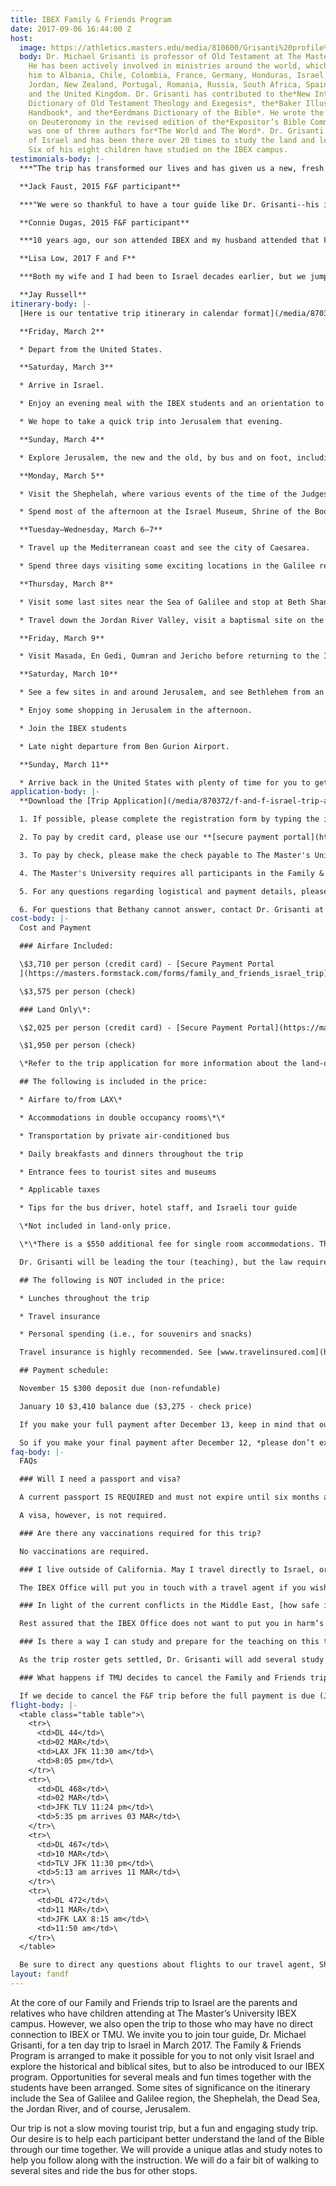 ```yaml
---
title: IBEX Family & Friends Program
date: 2017-09-06 16:44:00 Z
host:
  image: https://athletics.masters.edu/media/810600/Grisanti%20profile%20pic.png
  body: Dr. Michael Grisanti is professor of Old Testament at The Master’s Seminary.
    He has been actively involved in ministries around the world, which have brought
    him to Albania, Chile, Colombia, France, Germany, Honduras, Israel, Italy, Japan,
    Jordan, New Zealand, Portugal, Romania, Russia, South Africa, Spain, Ukraine,
    and the United Kingdom. Dr. Grisanti has contributed to the*New International
    Dictionary of Old Testament Theology and Exegesis*, the*Baker Illustrated Bible
    Handbook*, and the*Eerdmans Dictionary of the Bible*. He wrote the commentary
    on Deuteronomy in the revised edition of the*Expositor’s Bible Commentary*and
    was one of three authors for*The World and The Word*. Dr. Grisanti loves the land
    of Israel and has been there over 20 times to study the land and lead study trips.
    Six of his eight children have studied on the IBEX campus.
testimonials-body: |-
  ***“The trip has transformed our lives and has given us a new, fresh perspective on our daily readings of God’s Word. Though we did not spend a month in Israel and only a week, the places we visited and knowledge we gained was an incredible blessing… Our trip to Israel left us with a yearning to return and as we read God’s Word to be able to visualize the words on paper in our minds!”***

  **Jack Faust, 2015 F&F participant**

  ***"We were so thankful to have a tour guide like Dr. Grisanti--his insights, in-depth knowledge of the Bible, and 'contagious' love for history exceeded our expectations for the tour... The support material and literature provided laid a solid foundation for seeing and touring each site and has been used countless times since returning home and ‘reliving’ and sorting out all we saw and experienced... Since touring Israel, I noticed that I have been much more aware of and mindful of this year’s Passion Week. I have a deeper understanding and perspective of Christ’s final week on earth, and helpful memories and greater awareness of the events surrounding Christ’s crucifixion and resurrection. My husband John and I are very thankful that we were able to travel with the 2015 Family and Friends tour of Israel and are encouraging others to seriously consider and prefer a tour lead by TMU/TMS."***

  **Connie Dugas, 2015 F&F participant**

  ***10 years ago, our son attended IBEX and my husband attended that Family & Friends trip. The 2017 Family & Friends was my first Israel trip. The 2017 Family & Friends trip was a blessing. I appreciated Dr. Michael Grisanti’s daily devotions/encouragement on our bus ride toward our destinations, and how he associated passages of Scripture to the places where we traveled. We didn’t just visit places, each day we marveled at how God worked in the land, protected His own, and I believe God was honored by what was taught, and the extra bonus was what we saw. Together with the Satellite Bible Atlas, this time helped me understand the significance of the cities we visited. Now when places are mentioned in Scripture, I can visualize some of the places. It was truly a memorable visit to a special place where the OT Patriarchs, our Savior and the early church leaders lived and walked during their days on earth.***

  **Lisa Low, 2017 F and F**

  ***Both my wife and I had been to Israel decades earlier, but we jumped at the chance to join the Israel study tour while our daughter was there for the semester studying through the IBEX program at The Master’s University. This trip was incredibly rewarding and more meaningful, as the resource material we received in advance and the Bible Atlas we received while on the tour added tremendous depth to our experience. That, and the extensive knowledge and teaching from Dr. Grisanti and our Israeli guide made it a tremendous blessing. We also enjoyed the fellowship from some wonderful like-minded believers we met on the trip. This was way more than just another tourist trip. Thank you for providing such a great privilege to see and travel throughout Israel.***

  **Jay Russell**
itinerary-body: |-
  [Here is our tentative trip itinerary in calendar format](/media/870373/spring-2018-friends-and-family-program-calander.pdf)

  **Friday, March 2**

  * Depart from the United States.

  **Saturday, March 3**

  * Arrive in Israel.

  * Enjoy an evening meal with the IBEX students and an orientation to the Family & Friends program.

  * We hope to take a quick trip into Jerusalem that evening.

  **Sunday, March 4**

  * Explore Jerusalem, the new and the old, by bus and on foot, including the main biblical locations and some modern sites of interest.

  **Monday, March 5**

  * Visit the Shephelah, where various events of the time of the Judges and the Monarchy took place, including the site where David fought Goliath.

  * Spend most of the afternoon at the Israel Museum, Shrine of the Book, and a great NT Jerusalem model.

  **Tuesday–Wednesday, March 6–7**

  * Travel up the Mediterranean coast and see the city of Caesarea.

  * Spend three days visiting some exciting locations in the Galilee region, staying for two nights in a resort on the eastern shore of the Sea of Galilee and enjoying a boat ride on the Sea of Galilee. Then, head to the Dead Sea for the night of the 8th.

  **Thursday, March 8**

  * Visit some last sites near the Sea of Galilee and stop at Beth Shan.

  * Travel down the Jordan River Valley, visit a baptismal site on the Jordan River and then head to the west side of the Dead Sea to our hotel for the night. We hope to take a dip in the Dead Sea that evening (or early the next morning).

  **Friday, March 9**

  * Visit Masada, En Gedi, Qumran and Jericho before returning to the IBEX campus and our hotel nearby.

  **Saturday, March 10**

  * See a few sites in and around Jerusalem, and see Bethlehem from an overlook at the southern end of Jerusalem.

  * Enjoy some shopping in Jerusalem in the afternoon.

  * Join the IBEX students

  * Late night departure from Ben Gurion Airport.

  **Sunday, March 11**

  * Arrive back in the United States with plenty of time for you to get home for work or school the next day.
application-body: |-
  **Download the [Trip Application](/media/870372/f-and-f-israel-trip-application-registration-form-air-and-land-march-2018.pdf).**

  1. If possible, please complete the registration form by typing the information. This will help insure that we have accurate information and don’t incorrectly read someone’s handwriting. Print the completed registration form and sign and date at the bottom. Provide your initials for the travel insurance line at the top of page 2 of the form. You can scan the form and email it to [ibexoffice@masters.edu](mailto:ibexoffice@masters.edu) or mail it to the IBEX Office (see below address).

  2. To pay by credit card, please use our **[secure payment portal](https://masters.formstack.com/forms/family_and_friends_israel_trip)**.

  3. To pay by check, please make the check payable to The Master's University and mail or deliver to the IBEX Office.

  4. The Master's University requires all participants in the Family & Friends program to fill out a **[release form](/media/870371/activity-release-form-2105-01-29-fillable.pdf)**. Print the completed form and sign and date at the bottom. You can scan the form and email it to ibexoffice@masters.edu or mail it to the IBEX Office.

  5. For any questions regarding logistical and payment details, please contact Bethany Cathcart in the IBEX Office, 661-259-3540 x3011 or [ibexoffice@masters.edu](mailto:ibexoffice@masters.edu). Also, keep in mind that Bethany is a full-time student and only works certain days and hours in the IBEX Office. Allow her time to reply to your email inquiries or phone calls.

  6. For questions that Bethany cannot answer, contact Dr. Grisanti at 818-909-5649 or [mgrisanti@tms.edu](mailto:mgrisanti@tms.edu).
cost-body: |-
  Cost and Payment

  ### Airfare Included:

  \$3,710 per person (credit card) - [Secure Payment Portal
  ](https://masters.formstack.com/forms/family_and_friends_israel_trip)

  \$3,575 per person (check)

  ### Land Only\*:

  \$2,025 per person (credit card) - [Secure Payment Portal](https://masters.formstack.com/forms/family_and_friends_israel_trip)

  \$1,950 per person (check)

  \*Refer to the trip application for more information about the land-only price.

  ## The following is included in the price:

  * Airfare to/from LAX\*

  * Accommodations in double occupancy rooms\*\*

  * Transportation by private air-conditioned bus

  * Daily breakfasts and dinners throughout the trip

  * Entrance fees to tourist sites and museums

  * Applicable taxes

  * Tips for the bus driver, hotel staff, and Israeli tour guide

  \*Not included in land-only price.

  \*\*There is a $550 additional fee for single room accommodations. The accommodations will be comparable to any good motel in America (3-4 star), with each double room having a private bath.

  Dr. Grisanti will be leading the tour (teaching), but the law requires that an Israeli tour guide accompany the group. IBEX employs a tour guide who is a Messianic believer and will offer insight into modern Israeli history, as well as flora and fauna of the land of Israel.

  ## The following is NOT included in the price:

  * Lunches throughout the trip

  * Travel insurance

  * Personal spending (i.e., for souvenirs and snacks)

  Travel insurance is highly recommended. See [www.travelinsured.com](http://www.travelinsured.com/) for additional information. If booking online, please indicate agency number 458167 for proper tracking purposes.

  ## Payment schedule:

  November 15 $300 deposit due (non-refundable)

  January 10 $3,410 balance due ($3,275 - check price)

  If you make your full payment after December 13, keep in mind that our IBEX secretary (who handles the payments) will heading home for her Christmas break and won’t arrive back on campus untili the due date for the final payment. We need the payments in by January 13 to give the IBEX secretary and the finance office time to gather those payments together and send checks off for the land and airline side of the trip costs.

  So if you make your final payment after December 12, *please don’t expect any response saying that your payment was received* until she gets back into the IBEX office and can catch up with payments that came in during the break. Also, there is no need to email me because I won’t know anything about what has come through as payments. If you are wondering if your payment was received, feel free to email Bethany after January 10.
faq-body: |-
  FAQs

  ### Will I need a passport and visa?

  A current passport IS REQUIRED and must not expire until six months after our return date. [Please apply immediately](http://travel.state.gov/content/passports/en/passports.html), as it may take several weeks to process.* Recent news alerts have stated that passport processing now seems to take more time than usual. Don’t delay in applying for your passport!!*

  A visa, however, is not required.

  ### Are there any vaccinations required for this trip?

  No vaccinations are required.

  ### I live outside of California. May I travel directly to Israel, or do I need to join the group at LAX?

  The IBEX Office will put you in touch with a travel agent if you wish to make other arrangements. It is possible to leave from other major airports and connect with the group in New York City (JFK). We generally discourage travel to Israel apart from the group due to *potential scheduling conflicts*. If you do travel on your own to Israel, land-only cost of the trip is $2,025 (or $1,950 if paid by check). However, we are not able to arrange ground transportation or hotels for alternative travel arrangements if your flight schedule does not match that of the Friends and Family group. You will need to BE SURE you arrive before the group does if you want to ride on the bus from the airport to the IBEX campus. Itinerary details will be available for those who might need it for flight planning.

  ### In light of the current conflicts in the Middle East, [how safe is it to travel to Israel](http://www.waynestiles.com/is-it-safe-to-travel-to-israel/)?

  Rest assured that the IBEX Office does not want to put you in harm’s way. We won’t let the IBEX students go to Israel if we are convinced it is not safe, and we won’t pull the trigger on the Friends and Family trip (early January) if we have any concerns. We don’t go near Gaza during our trip. Israel is an amazingly safe place to be. Dr. Grisanti has been to Israel 20 times and has never felt unsafe. Events like those that took place in the summer are not commonplace at all. In the end, we trust God’s providence, and we are in continuous communication with people who know the status of travel in Israel.

  ### Is there a way I can study and prepare for the teaching on this trip?

  As the trip roster gets settled, Dr. Grisanti will add several study suggestions to the trip webpage. These resources will help those interested in laying some groundwork for what we hope to learn during our time together.

  ### What happens if TMU decides to cancel the Family and Friends trip?

  If we decide to cancel the F&F trip before the full payment is due (Jan. 12), we will fully refund the deposit or whatever a person has paid. However, after the full payment is made and that money goes to the airline and the land venues (in mid to late January), the money is out of our hands. If things get so bad at that point that we make the painful decision to cancel the trip (which I don't at all expect), we have no access to that money. That is where the travel insurance kicks in. That is why we are encouraging concerned people to buy the travel insurance--making sure they understand the parameters of the policy they choose.
flight-body: |-
  <table class="table table">\
    <tr>\
      <td>DL 44</td>\
      <td>02 MAR</td>\
      <td>LAX JFK 11:30 am</td>\
      <td>8:05 pm</td>\
    </tr>\
    <tr>\
      <td>DL 468</td>\
      <td>02 MAR</td>\
      <td>JFK TLV 11:24 pm</td>\
      <td>5:35 pm arrives 03 MAR</td>\
    </tr>\
    <tr>\
      <td>DL 467</td>\
      <td>10 MAR</td>\
      <td>TLV JFK 11:30 pm</td>\
      <td>5:13 am arrives 11 MAR</td>\
    </tr>\
    <tr>\
      <td>DL 472</td>\
      <td>11 MAR</td>\
      <td>JFK LAX 8:15 am</td>\
      <td>11:50 am</td>\
    </tr>\
  </table>

  Be sure to direct any questions about flights to our travel agent, Shirley Fleig- [groupadvantage@me.com](mailto:groupadvantage@me.com)
layout: fandf
---
```


At the core of our Family and Friends trip to Israel are the parents and relatives who have children attending at The Master’s University IBEX campus. However, we also open the trip to those who may have no direct connection to IBEX or TMU. We invite you to join tour guide, Dr. Michael Grisanti, for a ten day trip to Israel in March 2017. The Family & Friends Program is arranged to make it possible for you to not only visit Israel and explore the historical and biblical sites, but to also be introduced to our IBEX program. Opportunities for several meals and fun times together with the students have been arranged. Some sites of significance on the itinerary include the Sea of Galilee and Galilee region, the Shephelah, the Dead Sea, the Jordan River, and of course, Jerusalem.

Our trip is not a slow moving tourist trip, but a fun and engaging study trip. Our desire is to help each participant better understand the land of the Bible through our time together. We will provide a unique atlas and study notes to help you follow along with the instruction. We will do a fair bit of walking to several sites and ride the bus for other stops.